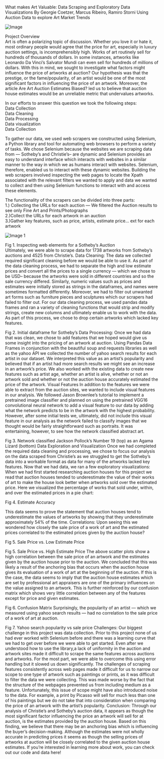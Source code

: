 What makes Art Valuable: Data Scraping and Exploratory Data Visualizations
By Georgie Coetzer, Marcus Ribeiro, Ramiro Storni
Using Auction Data to explore Art Market Trends


![Image](https://github.com/user-attachments/assets/f44e391b-f1d5-49fc-bdad-805f4702e5ca)

Project Overview<br/>
Art is often a polarizing topic of discussion. Whether you love it or hate it, most ordinary people would agree that the price for art, especially in luxury auction settings, is incomprehensibly high.
Works of art routinely sell for hundreds of thousands of dollars. In some instances, artworks like Leonardo Da Vinci’s Salvator Mundi can even sell for hundreds of millions of dollars. With this in mind, we sought to investigate what factors might influence the price of artworks at auction?
Our hypothesis was that the prestige, or the fame/popularity, of an artist would be one of the most significant factors in influencing the price of an artwork. Moreover, the article Are Art Auction Estimates Biased? led us to believe that auction house estimates would be an unreliable metric that undervalues artworks.<br />

In our efforts to answer this question we took the following steps:<br/>
Data Collection<br/>
Data Cleaning<br/>
Data Processing<br/>
Data visualization<br/>
Data Collection<br/>

To gather our data, we used web scrapers we constructed using Selenium, a Python library and tool for automating web browsers to perform a variety of tasks. We chose Selenium because the websites we are scraping data from — Sotheby’s and Christie’s– are dynamic and Selenium provides an easy to understand interface which interacts with websites in a similar manner to the way in which we as humans interact with websites. Selenium, therefore, enabled us to interact with these dynamic websites. Building the web scrapers involved inspecting the web pages to locate the Xpath associated with the relevant filters we wanted to apply and data we wanted to collect and then using Selenium functions to interact with and access these elements.<br/>

The functionality of the scrapers can be divided into three parts:<br/>
1.) Collecting the URLs for each auction — We filtered the Auction results to see only Fine Art and Prints/Photographs <br/>
2.)Collect the URLs for each artwork in an auction<br/>
3.)Gather key features, such as price, artists, estimate price… ext for each artwork<br/>

![Image 1](https://github.com/user-attachments/assets/cf2710d4-c6b7-4bf0-bc20-96d6f890f912)

Fig 1. Inspecting web elements for a Sotheby’s Auction<br/>
Ultimately, we were able to scrape data for 1738 artworks from Sotheby’s auctions and 4525 from Christie’s.
Data Cleaning:
The data we collected required significant cleaning before we would be able to use it. As part of the data cleaning process, we had to separate the high and low estimate prices and convert all the prices to a single currency — which we chose to be USD– because the artworks were sold in different countries and so the sale currency differed. Similarly, numeric values such as prices and estimates were initially stored as strings in the dataframes, and names were sometimes formatted differently. Moreover, we had to filter out unwanted art forms such as furniture pieces and sculptures which our scrapers had failed to filter out.
For our data cleaning process, we used pandas data frames and ran a variety of cleaning functions that would strip and modify strings, create new columns and ultimately enable us to work with the data. As part of this process, we chose to drop certain artworks which lacked key features.

Fig 2. Initial dataframe for Sotheby’s
Data Processing:
Once we had data that was clean, we chose to add features that we hoped would give us some insight into the pricing of an artwork at auction. Using Pandas Data Frames in conjunction with the beautiful soup and requests libraries as well as the yahoo API we collected the number of yahoo search results for each artist in our dataset. We interpreted this value as an artist’s popularity and believed that if an artist had more search results we might see an increase in an artwork’s price.
We also worked with the existing data to create new features such as artist age, whether an artist is alive, whether or not an artwork sold and whether or not the auction house accurately estimated the price of the artwork.
Visual Features
In addition to the features we were able to extract from the auction sites, we wanted to include visual features in our analysis. We followed Jason Brownlee’s tutorial to implement a pretrained image classifier and planned on using the pretrained VGG16 convolutional neural network to add a visual feature to our data by adding what the network predicts to be in the artwork with the highest probability. However, after some initial tests we, ultimately, did not include this visual feature in our analysis as the network failed to classify images that we thought would be fairly straightforward such as portraits. It was entertaining, however, to see how the network classified abstract art.


Fig 3. Network classified Jackson Pollock’s Number 19 (top) as an Agama Lizard (bottom)
Data Exploration and Visualization
Once we had completed the required data cleaning and processing, we chose to focus our analysis on the data scraped from Christie’s as we struggled to get the Sotheby’s data into a workable format as data for many of the artworks lacked key features.
Now that we had data, we ran a few exploratory visualizations:
When we had first started researching auction houses for this project we read that auction houses tended to underestimate the value of their works of art to make the house look better when artworks sold over the estimated price. Here we visualized the percentage of works that sold under, within, and over the estimated prices in a pie chart:

Fig 4. Estimate Accuracy

This data seems to prove the statement that auction houses tend to underestimate the values of artworks by showing that they underestimate approximately 54% of the time.
Correlations:
Upon seeing this we wondered how closely the sale price of a work of art and the estimated prices correlated to the estimated prices given by the auction house?

Fig 5. Sale Price vs. Low Estimate Price

Fig 5. Sale Price vs. High Estimate Price
The above scatter plots show a high correlation between the sale price of an artwork and the estimates given by the auction house prior to the auction. We concluded that this was likely a result of the anchoring bias that occurs when the auction house gives its evaluation of a work of art at the beginning of the auction. If this is the case, the data seems to imply that the auction house estimates which are set by professional art appraisers are one of the primary influences on the value assigned to an artwork.
This is further reinforced by our confusion matrix which shows very little correlation between any of the features except for price and given estimates.

Fig 6. Confusion Matrix
Surprisingly, the popularity of an artist — which we measured using yahoo search results — had no correlation to the sale price of a work of art at auction.

Fig 7. Yahoo search popularity vs sale price
Challenges:
Our biggest challenge in this project was data collection. Prior to this project none of us had ever worked with Selenium before and there was a learning curve that we had to get over before we were able to get started. Even after we understood how to use the library,a lack of uniformity in the auction and artwork sites made it difficult to scrape the same features across auctions and artworks. For the most part, we were able to overcome this using error handling but it slowed us down significantly.
The challenges of scraping features consistently across web pages made it difficult for us to narrow our scope to one type of artwork such as paintings or prints, as it was difficult to filter the data we were collecting. This was made worse by the fact that the structure of the webpages prevented us from including medium as a feature. Unfortunately, this issue of scope might have also introduced noise to the data. For example, a print by Picasso will sell for much less than one of his paintings but we do not take that into consideration when comparing the price of an artwork with the artist’s popularity.
Conclusion:
Through our analysis of Christie’s and Sotheby’s auction data, it appears as though the most significant factor influencing the price an artwork will sell for at auction, is the estimates provided by the auction house. Based on this finding, we believe that there may be an anchoring bias which is influencing the buyer’s decision-making. Although the estimates were not wholly accurate in predicting prices it seems as though the selling prices of artworks at auction will be closely correlated to the given auction house estimates.
If you’re interested in learning more about work, you can check out our code and data here!
